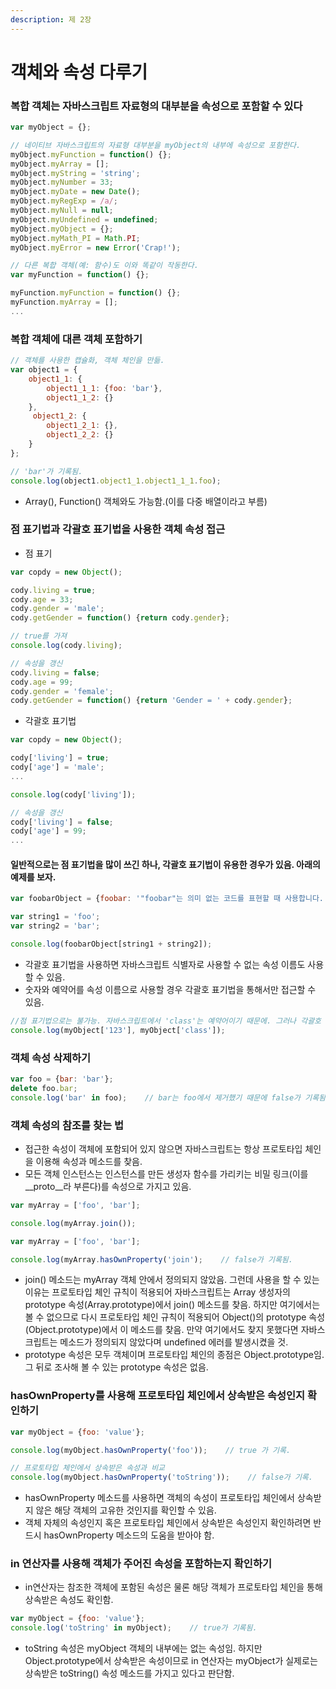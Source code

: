 ```yaml
---
description: 제 2장
---
```


# 객체와 속성 다루기

### 복합 객체는 자바스크립트 자료형의 대부분을 속성으로 포함할 수 있다

```javascript
var myObject = {};

// 네이티브 자바스크립트의 자료형 대부분을 myObject의 내부에 속성으로 포함한다.
myObject.myFunction = function() {};
myObject.myArray = [];
myObject.myString = 'string';
myObject.myNumber = 33;
myObject.myDate = new Date();
myObject.myRegExp = /a/;
myObject.myNull = null;
myObject.myUndefined = undefined;
myObject.myObject = {};
myObject.myMath_PI = Math.PI;
myObject.myError = new Error('Crap!');

// 다른 복합 객체(예: 함수)도 이와 똑같이 작동한다.
var myFunction = function() {};

myFunction.myFunction = function() {};
myFunction.myArray = [];
...
```

### 복합 객체에 대른 객체 포함하기

```javascript
// 객체를 사용한 캡슐화, 객체 체인을 만듦.
var object1 = {
    object1_1: {
        object1_1_1: {foo: 'bar'},
        object1_1_2: {}
    },
     object1_2: {
        object1_2_1: {},
        object1_2_2: {}
    }
};

// 'bar'가 기록됨.
console.log(object1.object1_1.object1_1_1.foo);
```

* Array(), Function() 객체와도 가능함.(이를 다중 배열이라고 부름)&#x20;

### 점 표기법과 각괄호 표기법을 사용한 객체 속성 접근

* 점 표기

```javascript
var copdy = new Object();

cody.living = true;
cody.age = 33;
cody.gender = 'male';
cody.getGender = function() {return cody.gender};

// true를 가져
console.log(cody.living);

// 속성을 갱신
cody.living = false;
cody.age = 99;
cody.gender = 'female';
cody.getGender = function() {return 'Gender = ' + cody.gender};
```

* 각괄호 표기법

```javascript
var copdy = new Object();

cody['living'] = true;
cody['age'] = 'male';
...

console.log(cody['living']);

// 속성을 갱신
cody['living'] = false;
cody['age'] = 99;
...
```

#### 일반적으로는 점 표기법을 많이 쓰긴 하나, 각괄호 표기법이 유용한 경우가 있음. 아래의 예제를 보자.

```javascript
var foobarObject = {foobar: '"foobar"는 의미 없는 코드를 표현할 때 사용합니다.'};

var string1 = 'foo';
var string2 = 'bar';

console.log(foobarObject[string1 + string2]);
```

* 각괄호 표기법을 사용하면 자바스크립트 식별자로 사용할 수 없는 속성 이름도 사용할 수 있음.
* 숫자와 예약어를 속성 이름으로 사용할 경우 각괄호 표기법을 통해서만 접근할 수 있음.

```javascript
//점 표기법으로는 불가능. 자바스크립트에서 'class'는 예약어이기 때문에. 그러나 각괄호 표기법에서는 가능함.
console.log(myObject['123'], myObject['class']);
```

### 객체 속성 삭제하기&#x20;

```javascript
var foo = {bar: 'bar'};
delete foo.bar;
console.log('bar' in foo);    // bar는 foo에서 제거했기 때문에 false가 기록됨.
```

### 객체 속성의 참조를 찾는 법

* 접근한 속성이 객체에 포함되어 있지 않으면 자바스크립트는 항상 프로토타입 체인을 이용해 속성과 메소드를 찾음.
* 모든 객체 인스턴스는 인스턴스를 만든 생성자 함수를 가리키는 비밀 링크(이를 \_\_proto\_\_라 부른다)를 속성으로 가지고 있음.

```javascript
var myArray = ['foo', 'bar'];

console.log(myArray.join());
```

```javascript
var myArray = ['foo', 'bar'];

console.log(myArray.hasOwnProperty('join');    // false가 기록됨.
```

* join() 메소드는 myArray 객체 안에서 정의되지 않았음. 그런데 사용을 할 수 있는 이유는 프로토타입 체인 규칙이 적용되어 자바스크립트는 Array 생성자의 prototype 속성(Array.prototype)에서 join() 메소드를 찾음. 하지만 여기에서는 볼 수 없으므로 다시 프로토타입 체인 규칙이 적용되어 Object()의 prototype 속성(Object.prototype)에서 이 메소드를 찾음. 만약 여기에서도 찾지 못했다면 자바스크립트는 메소드가 정의되지 않았다며 undefined 에러를 발생시켰을 것.&#x20;
* prototype 속성은 모두 객체이며 프로토타입 체인의 종점은 Object.prototype임. 그 뒤로 조사해 볼 수 있는 prototype 속성은 없음.

### hasOwnProperty를 사용해 프로토타입 체인에서 상속받은 속성인지 확인하기

```javascript
var myObject = {foo: 'value'};

console.log(myObject.hasOwnProperty('foo'));    // true 가 기록.

// 프로토타입 체인에서 상속받은 속성과 비교
console.log(myObject.hasOwnProperty('toString'));    // false가 기록.
```

* hasOwnProperty 메소드를 사용하면 객체의 속성이 프로토타입 체인에서 상속받지 않은 해당 객체의 고유한 것인지를 확인할 수 있음.
* 객체 자체의 속성인지 혹은 프로토타입 체인에서 상속받은 속성인지 확인하려면 반드시 hasOwnProperty 메소드의 도움을 받아야 함.

### in 연산자를 사용해 객체가 주어진 속성을 포함하는지 확인하기

* in연산자는 참조한 객체에 포함된 속성은 물론 해당 객체가 프로토타입 체인을 통해 상속받은 속성도 확인함.

```javascript
var myObject = {foo: 'value'};
console.log('toString' in myObject);    // true가 기록됨.
```

* toString 속성은 myObject 객체의 내부에는 없는 속성임. 하지만 Object.prototype에서 상속받은 속성이므로 in 연산자는 myObject가 실제로는 상속받은 toString() 속성 메소드를 가지고 있다고 판단함.
